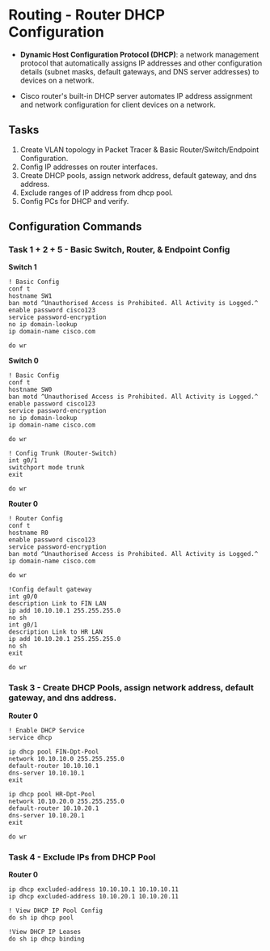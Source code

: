 # Routing - Router DHCP Configuration

+ **Dynamic Host Configuration Protocol (DHCP)**: a network management protocol that automatically assigns IP addresses and other configuration details (subnet masks, default gateways, and DNS server addresses) to devices on a network.

+ Cisco router's built-in DHCP server automates IP address assignment and network configuration for client devices on a network.

## Tasks
1. Create VLAN topology in Packet Tracer & Basic Router/Switch/Endpoint Configuration.
2. Config IP addresses on router interfaces.
3. Create DHCP pools, assign network address, default gateway, and dns address.
4. Exclude ranges of IP address from dhcp pool.
5. Config PCs for DHCP and verify.


## Configuration Commands
### Task 1 + 2 + 5 - Basic Switch, Router, & Endpoint Config
**Switch 1**
```
! Basic Config
conf t
hostname SW1
ban motd ^Unauthorised Access is Prohibited. All Activity is Logged.^
enable password cisco123
service password-encryption
no ip domain-lookup
ip domain-name cisco.com

do wr
```

**Switch 0**
```
! Basic Config
conf t
hostname SW0
ban motd ^Unauthorised Access is Prohibited. All Activity is Logged.^
enable password cisco123
service password-encryption
no ip domain-lookup
ip domain-name cisco.com

do wr

! Config Trunk (Router-Switch)
int g0/1
switchport mode trunk
exit

do wr
```

**Router 0**
```
! Router Config
conf t
hostname R0
enable password cisco123
service password-encryption
ban motd ^Unauthorised Access is Prohibited. All Activity is Logged.^
ip domain-name cisco.com

do wr

!Config default gateway
int g0/0
description Link to FIN LAN
ip add 10.10.10.1 255.255.255.0
no sh
int g0/1
description Link to HR LAN
ip add 10.10.20.1 255.255.255.0
no sh
exit

do wr
```

### Task 3 - Create DHCP Pools, assign network address, default gateway, and dns address.

**Router 0**
```
! Enable DHCP Service
service dhcp

ip dhcp pool FIN-Dpt-Pool
network 10.10.10.0 255.255.255.0
default-router 10.10.10.1
dns-server 10.10.10.1
exit

ip dhcp pool HR-Dpt-Pool
network 10.10.20.0 255.255.255.0
default-router 10.10.20.1
dns-server 10.10.20.1
exit

do wr
```

### Task 4 - Exclude IPs from DHCP Pool
**Router 0**
```
ip dhcp excluded-address 10.10.10.1 10.10.10.11
ip dhcp excluded-address 10.10.20.1 10.10.20.11

! View DHCP IP Pool Config
do sh ip dhcp pool

!View DHCP IP Leases
do sh ip dhcp binding
```